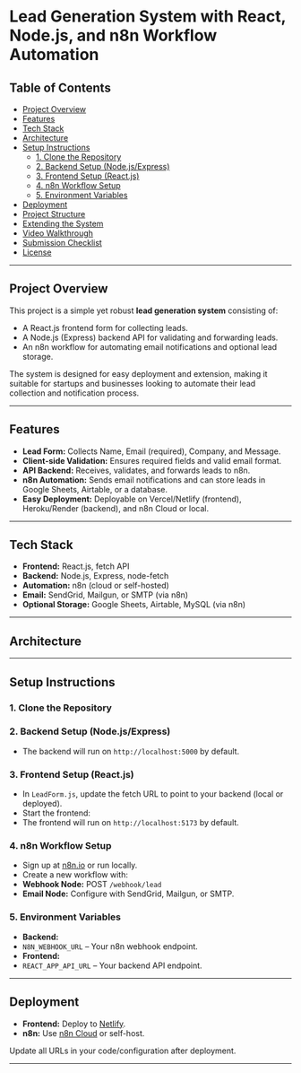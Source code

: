 # Lead Generation System with React, Node.js, and n8n Workflow Automation

## Table of Contents

- [Project Overview](#project-overview)
- [Features](#features)
- [Tech Stack](#tech-stack)
- [Architecture](#architecture)
- [Setup Instructions](#setup-instructions)
  - [1. Clone the Repository](#1-clone-the-repository)
  - [2. Backend Setup (Node.js/Express)](#2-backend-setup-nodejsexpress)
  - [3. Frontend Setup (React.js)](#3-frontend-setup-reactjs)
  - [4. n8n Workflow Setup](#4-n8n-workflow-setup)
  - [5. Environment Variables](#5-environment-variables)
- [Deployment](#deployment)
- [Project Structure](#project-structure)
- [Extending the System](#extending-the-system)
- [Video Walkthrough](#video-walkthrough)
- [Submission Checklist](#submission-checklist)
- [License](#license)

---

## Project Overview

This project is a simple yet robust **lead generation system** consisting of:
- A React.js frontend form for collecting leads.
- A Node.js (Express) backend API for validating and forwarding leads.
- An n8n workflow for automating email notifications and optional lead storage.

The system is designed for easy deployment and extension, making it suitable for startups and businesses looking to automate their lead collection and notification process.

---

## Features

- **Lead Form:** Collects Name, Email (required), Company, and Message.
- **Client-side Validation:** Ensures required fields and valid email format.
- **API Backend:** Receives, validates, and forwards leads to n8n.
- **n8n Automation:** Sends email notifications and can store leads in Google Sheets, Airtable, or a database.
- **Easy Deployment:** Deployable on Vercel/Netlify (frontend), Heroku/Render (backend), and n8n Cloud or local.

---

## Tech Stack

- **Frontend:** React.js, fetch API
- **Backend:** Node.js, Express, node-fetch
- **Automation:** n8n (cloud or self-hosted)
- **Email:** SendGrid, Mailgun, or SMTP (via n8n)
- **Optional Storage:** Google Sheets, Airtable, MySQL (via n8n)

---

## Architecture


---

## Setup Instructions

### 1. Clone the Repository


### 2. Backend Setup (Node.js/Express)

- The backend will run on `http://localhost:5000` by default.

### 3. Frontend Setup (React.js)


- In `LeadForm.js`, update the fetch URL to point to your backend (local or deployed).
- Start the frontend:
- The frontend will run on `http://localhost:5173` by default.

### 4. n8n Workflow Setup

- Sign up at [n8n.io](https://n8n.io/) or run locally.
- Create a new workflow with:
- **Webhook Node:** POST `/webhook/lead`
- **Email Node:** Configure with SendGrid, Mailgun, or SMTP.

### 5. Environment Variables

- **Backend:**  
- `N8N_WEBHOOK_URL` – Your n8n webhook endpoint.
- **Frontend:**  
- `REACT_APP_API_URL` – Your backend API endpoint.

---

## Deployment

- **Frontend:** Deploy to [Netlify](https://www.netlify.com/).
- **n8n:** Use [n8n Cloud](https://n8n.io/) or self-host.

Update all URLs in your code/configuration after deployment.

---
